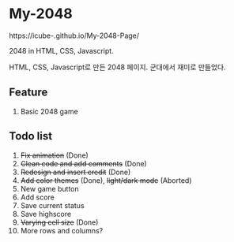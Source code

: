 # My-2048

https://icube-.github.io/My-2048-Page/

2048 in HTML, CSS, Javascript.

HTML, CSS, Javascript로 만든 2048 페이지.
군대에서 재미로 만들었다.


## Feature

1. Basic 2048 game


## Todo list

1. ~~Fix animation~~ (Done)
2. ~~Clean code and add comments~~ (Done)
3. ~~Redesign and insert credit~~ (Done)
4. ~~Add color themes~~ (Done), ~~light/dark mode~~ (Aborted)
5. New game button
6. Add score
7. Save current status
8. Save highscore
9. ~~Varying cell size~~ (Done)
10. More rows and columns?
